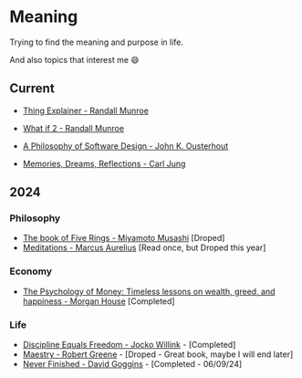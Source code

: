 # Meaning
Trying to find the meaning and purpose in life.

And also topics that interest me :smile:

## Current
 - [Thing Explainer - Randall Munroe](https://www.amazon.com/Thing-Explainer-Complicated-Stuff-Simple/dp/0544668251/ref=sr_1_2?crid=3O3X6PHVEM7MF&dib=eyJ2IjoiMSJ9.U6YjhAiQM2oKIbSCMMKTNYk_tkIFYdFsKTncIVj8AZMkHQUzz13PjZvXtjx8EhDp7VWLobgVhw21-h36VjqSIGpC7C4CQZatuyMif7umV-mrzP6ywMflJYB88Hl4G5dhPRMBDy93aO3wl1IcGdff5KilsoAvX4JC4l5QmGQJwGe6S7OJXkCIIuvRLwpQB2MIcf63-I5AP3NaEnU31GD1WsMpiWfm7xPEbue_0J47FRM.kCeWw7TM6UxXPcziWypilJlQ18r2aDfvLZtcralWb1o&dib_tag=se&keywords=randall+munroe&qid=1722480107&s=books&sprefix=randall+munro%2Cstripbooks-intl-ship%2C217&sr=1-2)

 - [What if 2 - Randall Munroe](https://www.amazon.com/What-Additional-Scientific-Hypothetical-Questions-ebook/dp/B09QYDQQ7N/ref=tmm_kin_swatch_0?_encoding=UTF8&dib_tag=se&dib=eyJ2IjoiMSJ9.IY-1ktFwBsLH4883vSd7fU3onVWFrncKCuwodmR4xT4BWIzYOJus9ZoYbLshlsDwX7nOhkQAAzCQVvbDN_tTcse4hgPJWd945CYSdR6ztt6HBiAGJ1BuoZ2cV0QPUlK3BJ2X9x5KhT8HAh62mxMCF-tU2fGS9HJV84smNVmRkCzMBxn3fE0i1kWvO0ZzCi3lzMffHqpoVBVTDSZZEH0fSbKRAT_NUu5465f3wYA1zTA.b-NnATZkxdsOezkRgr5yLtrnY-W3rInDBPL0nKnme7g&qid=1722993060&sr=8-1)

 - [A Philosophy of Software Design - John K. Ousterhout](https://www.amazon.com/Philosophy-Software-Design-2nd-ebook/dp/B09B8LFKQL/ref=tmm_kin_swatch_0?_encoding=UTF8&dib_tag=se&dib=eyJ2IjoiMSJ9.ShnrOSht__U5NskXPfy72GF5kFOSWrIZEhhOxp85g9pAbDJqQu1xXeuh7l6XaWIloNx1-U6rLzshY0AZh9QNJsRoMT7LecPDBWpXtYWJBDfhWBPM9zAiLknDvTNiO6trWfCjfhbG2VZ89Amrvkv6aoqrbIE61qVqAc3Oov3QhZUTn-7pr1yyT9vCVCf2N29TkSx6IJDFyBp0n25wR2qMryFy5RaIYmP7MxwFGOvkWXY.JraKrFYEaE1WAO0181Aojx7nNLRF8aCXNZPraCFRb0o&qid=1722993144&sr=8-1)
 
 - [Memories, Dreams, Reflections - Carl Jung](https://www.amazon.com/Memories-Dreams-Reflections-Carl-Gustav-ebook/dp/B004FYZK52/ref=tmm_kin_swatch_0?_encoding=UTF8&dib_tag=se&dib=eyJ2IjoiMSJ9.GbEJq1IpzZ3dPIfONEJaTWiPz5FFyxMuW9PIYmSeJU5DyT1Vo7L6GreiQ6LqoAtMuwJ5FTvQDNwi5Oec6-Fk9okTGODd2MDNPiccB5wtCi5Pij9vYIlHcLc2uKdccfzuZOmwakwH0gE3x7kBFWO8bxDTqHyruiBYZT5hnyapDA9JibNAPmvcypfV-_khvu12zhpIEDq_TaRrSNJQox51Vwx5sApx3wwqJEYIhaV9oj0.tR4G6nM9pYPZOUW5l_PIIPZzWUfVgDAuK_USSNEnkXc&qid=1722480153&sr=1-1)
 

## 2024

### Philosophy
 - [The book of Five Rings - Miyamoto Musashi](https://www.amazon.com/Book-Five-Rings-Miyamoto-Musashi-ebook/dp/B0C5FSNH6K/ref=tmm_kin_swatch_0?_encoding=UTF8&dib_tag=se&dib=eyJ2IjoiMSJ9.mlodxpd4uCTV8H8UcC9dsZiv6DjZilK8QIp8UN6SB08Wv7TtjAiwL2VCtQ4TGmBYH8NQjXGyJ740xVBtybeG-Tyt7G1jgVznOcrG_lEmO7bGcHoRIAS4VsIKhCMWG4wwH678Ev6jT7-ObqSD2tjRE3LFk_NHqI-KMiFkwSzGGiiBGwUoM5vtShyq_fZUO3CHc9x3HDjCqRxyQkwf8zL8WThbai5uhtjFN2-Ye7AEXqg.guWhWCy9vHPXHvfQoPIc4QmIEOLvKUeBxcWlXH8fdpQ&qid=1722992750&sr=8-1) [Droped] 
 - [Meditations - Marcus Aurelius](https://www.amazon.com/Meditations-Adapted-Contemporary-Reader-Classics-ebook/dp/B01M8NT3IX/ref=tmm_kin_swatch_0?_encoding=UTF8&dib_tag=se&dib=eyJ2IjoiMSJ9.w5dtuVMp407CdCRbqzzjyudkuClkF0rJhspCPGmC6WTCoCiz2lki3G0VZohqcV7y6PFStLovw8KxBW98wyzlLdn7SET0mh4DcxjeVL--HcZ2Ya9dGbVoXHxzELL8IoU93yj-IoDAkhBWmLIMUGa9GKR6mruDhaptTqSUy84oczrHdajOAU83HscozZi3qFXrG_kQ9E4Qx_gEbU9aT1f4EsROwF1la9VgicUEUwIwD_o.F1noSptnpkZJbWXaFdFo3sobfYbg4TiTXVpcAjPvZxk&qid=1722992863&sr=8-5) [Read once, but Droped this year]



### Economy
 - [The Psychology of Money: Timeless lessons on wealth, greed, and happiness - Morgan House](https://www.amazon.com/Psychology-Money-Timeless-lessons-happiness/dp/0857197681) [Completed]


### Life 
 - [Discipline Equals Freedom - Jocko Willink](https://www.amazon.com/-/de/dp/1250274435/ref=sr_1_1?__mk_de_DE=%C3%85M%C3%85%C5%BD%C3%95%C3%91&crid=1DEH347Q68Y3J&dib=eyJ2IjoiMSJ9.LI098dU5uFZGdoCQLzI-lSdmYPDzqDU1hzAvdMozEOmWhXHJVRbRaGNWBuIEO8_nsIMcuv28HE1CCcyN_IBo0JH5Ke4l1G4JmDshKYvLwkHwo9OIqU1oLRt8-ZwFsxCiM8cBE37FTkEqs7hB91F6_Vj3Mk_4Fwb6GNemREHt0IgCkZmP8F8pJTI4Cfyq7yuCSfA1NU-5bBhhCdvbk7F9ZhHeB-D0V6n3HPYhDvdgrmA.7mY_WVVGMurAhFlrx41hx8gTn__ckIxnQI-Oh4jTyy8&dib_tag=se&keywords=discipline+is+freedom&qid=1722479937&s=books&sprefix=discipline+is+freedom%2Cstripbooks-intl-ship%2C254&sr=1-1) - [Completed]
 - [Maestry - Robert Greene](https://www.amazon.com/-/de/dp/1846681561/ref=sr_1_2?__mk_de_DE=%C3%85M%C3%85%C5%BD%C3%95%C3%91&crid=11X8UMKHGD3OY&dib=eyJ2IjoiMSJ9.8UTIIBrvKG0lZyEDnPyxtGhY48DR5rQFIc28XrLFQaEYKg4VInrsYDEGBOHLsCAxPuNRqa1Y3_o2ipyjWiJRuCsgMXyDeprJq50Me_dhS_z-TNwGpmk6itkHTrnI-VWRr58MURF7x756veWNo27WEUc2n-mi0PihqV2tb3QTNMgKKIJ6hU9PToUnNHYHrnJKilIOjkZsKf_MnuEllqLXflapkOVYZWqxy9So4OMSrAs.7lkEPRe8OtiaMmDRsVrPpSMNVQmypHZMkufb7I9qFRo&dib_tag=se&keywords=Mastery&qid=1722479983&s=books&sprefix=master%2Cstripbooks-intl-ship%2C228&sr=1-2&language=en_US) - [Droped - Great book, maybe I will end later]
 - [Never Finished - David Goggins](https://www.amazon.com/Never-Finished-Unshackle-Your-Within-ebook/dp/B0BJMN7RMV/ref=sr_1_2?crid=W7LN5KJ7E7NU&dib=eyJ2IjoiMSJ9.177YlP5utKl4At3cuG97NUtuLmKdjHiL_FC9_OlXJ4_TomMKHA5ziwd8nI9Il5kSv8a0o3TQhTI9CRCHjfXB2Yxh4h6s6FmXI0-XNBg2d006ySexQH-ABAZscXmBqFjX1URz5UrU-VDV6HYIVlpGS3xNKAFyquQPLaBIN3W5kLH18mo5pMxbj1sgEzqdbDOjpLcQjSHooxSS2NCGNKSZqu2xWKIX16qAxMKRnrCm_vg.5kElHASnl8m7HOqkErDGOvo-fES6M_o2-xbRrtbZNwk&dib_tag=se&keywords=david+goggins&qid=1722480329&s=digital-text&sprefix=david+goggins%2Cdigital-text%2C235&sr=1-2) - [Completed - 06/09/24]

